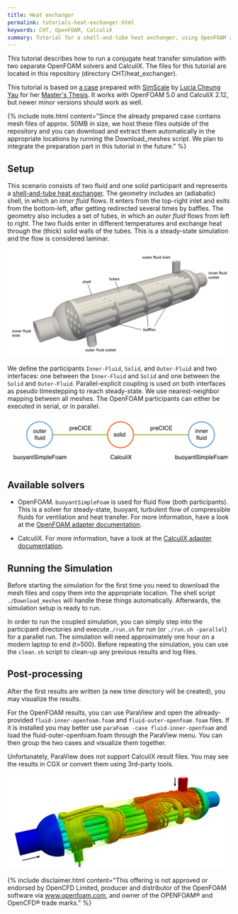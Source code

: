 ```yaml
---
title: Heat exchanger
permalink: tutorials-heat-exchanger.html
keywords: CHT, OpenFOAM, CalculiX
summary: Tutorial for a shell-and-tube heat exchanger, using OpenFOAM and CalculiX
---
```


This tutorial describes how to run a conjugate heat transfer simulation with two separate OpenFOAM solvers and CalculiX. The files for this tutorial are located in this repository (directory CHT/heat_exchanger).

This tutorial is based on [a case](https://www.simscale.com/projects/cheunglucia/heat_exchanger_-_cht_simulation/) prepared with [SimScale](https://www.simscale.com/) by [Lucia Cheung Yau](https://github.com/ludcila) for her [Master's Thesis](https://www5.in.tum.de/pub/Cheung2016_Thesis.pdf). It works with OpenFOAM 5.0 and CalculiX 2.12, but newer minor versions should work as well.

{% include note.html content="Since the already prepared case contains mesh files of approx. 50MB in size, we host these files outside of the repository and you can download and extract them automatically in the appropriate locations by running the Download_meshes script. We plan to integrate the preparation part in this tutorial in the future." %}


## Setup

This scenario consists of two fluid and one solid participant and represents a [shell-and-tube heat exchanger](https://en.wikipedia.org/wiki/Shell_and_tube_heat_exchanger). The geometry includes an (adiabatic) shell, in which an _inner fluid_ flows. It enters from the top-right inlet and exits from the bottom-left, after getting redirected several times by baffles. The geometry also includes a set of tubes, in which an _outer fluid_ flows from left to right. The two fluids enter in different temperatures and exchange heat through the (thick) solid walls of the tubes. This is a steady-state simulation and the flow is considered laminar.

![Shell-and-tube heat exchanger geometry](images/heat_exchanger_geometry.png)

We define the participants `Inner-Fluid`, `Solid`, and `Outer-Fluid` and two interfaces: one between the `Inner-Fluid` and `Solid` and one between the `Solid` and `Outer-Fluid`. Parallel-explicit coupling is used on both interfaces as pseudo timestepping to reach steady-state. We use nearest-neighbor mapping between all meshes. The OpenFOAM participants can either be executed in serial, or in parallel.

![Heat exchanger: three participants](images/heat-exchanger_participants.png)

## Available solvers

* OpenFOAM. `buoyantSimpleFoam` is used for fluid flow (both participants). This is a solver for steady-state, buoyant, turbulent flow of compressible fluids for ventilation and heat transfer. For more information, have a look at the [OpenFOAM adapter documentation](adapter-openfoam-overview.html).

* CalculiX. For more information, have a look at the [CalculiX adapter documentation](adapter-calculix-overview.html).

## Running the Simulation

Before starting the simulation for the first time you need to download the mesh files and copy them into the appropriate location. The shell script `./Download_meshes` will handle these things automatically. Afterwards, the simulation setup is ready to run.

In order to run the coupled simulation, you can simply step into the participant directories and execute`./run.sh` for run (or `./run.sh -parallel`) for a parallel run. The simulation will need approximately one hour on a modern laptop to end (t=500). Before repeating the simulation, you can use the `clean.sh` script to clean-up any previous results and log files.

## Post-processing

After the first results are written (a new time directory will be created), you may visualize the results.

For the OpenFOAM results, you can use ParaView and open the allready-provided `fluid-inner-openfoam.foam` and `fluid-outer-openfoam.foam` files. If it is installed you may better use `paraFoam -case fluid-inner-openfoam` and load the fluid-outer-openfoam.foam through the ParaView menu. You can then group the two cases and visualize them together.

Unfortunately, ParaView does not support CalculiX result files. You may see the results in CGX or convert them using 3rd-party tools.

![The heat exchanger with streamlines](images/heat-exchanger_visualization.png)

{% include disclaimer.html content="This offering is not approved or endorsed by OpenCFD Limited, producer and distributor of the OpenFOAM software via www.openfoam.com, and owner of the OPENFOAM®  and OpenCFD®  trade marks." %}
